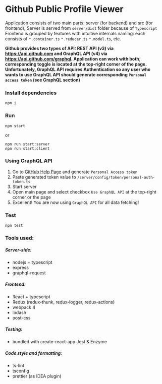 # Github Public Profile Viewer

Application consists of two main parts: server (for backend) and src (for frontend);
Server is served from `server/dist` folder because of `Typescript`
Frontend is grouped by features with intuitive internals naming: each consists of `*.container.ts` `*.reducer.ts` `*.model.ts`, etc.

**Github provides two types of API: REST API (v3) via https://api.github.com and GraphQL API (v4) via https://api.github.com/graphql. 
Application can work with both; corresponding toggle is located at the top-right corner of the page. 
Unfortunately, GraphQL API requires Authentication so any user who wants to use GraphQL API should generate corresponding `Personal access token` (see GraphQL section)**

### Install dependencies
```
npm i
```

### Run
```
npm start
```

or

```
npm run start:server
npm run start:client
```

### Using GraphQL API

1) Go to [GitHub Help Page](https://help.github.com/articles/creating-a-personal-access-token-for-the-command-line/) and generate `Personal Access token`
2) Paste generated token value to `/server/config/token/personal-auth-token.ts`
3) Start server
4) Open main page and select checkbox `Use GraphQL API` at the top-right corner or the page
5) Excellent! You are now using `GraphQL API` for all data fetching! 


### Test
```
npm test
```

### Tools used:

##### Server-side:
* nodejs + typescript
* express
* graphql-request

##### Frontend: 
* React + typescript
* Redux (redux-thunk, redux-logger, redux-actions)
* webpack 4
* lodash
* post-css

##### Testing:
* bundled with create-react-app Jest & Enzyme

##### Code style and formatting:
* ts-lint
* tsconfig
* prettier (as IDEA plugin)
 